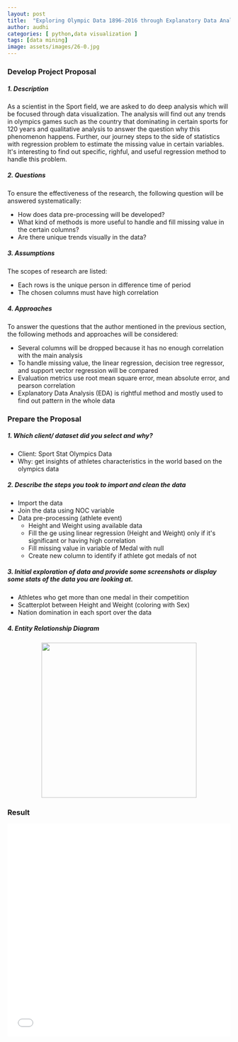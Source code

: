 ```yaml
---
layout: post
title:  "Exploring Olympic Data 1896-2016 through Explanatory Data Analysis"
author: audhi
categories: [ python,data visualization ]
tags: [data mining]
image: assets/images/26-0.jpg
---
```


### Develop Project Proposal
##### 1. Description  
As a scientist in the Sport field, we are asked to do deep analysis which will be focused through data visualization. The analysis will find out any trends in olympics games such as the country that dominating in certain sports for 120 years and qualitative analysis to answer the question why this phenomenon happens. Further, our journey steps to the side of statistics with regression problem to estimate the missing value in certain variables. It's interesting to find out specific, righful, and useful regression method to handle this problem.

##### 2. Questions
To ensure the effectiveness of the research, the following question will be answered systematically:
   - How does data pre-processing will be developed?
   - What kind of methods is more useful to handle and fill missing value in the certain columns?
   - Are there unique trends visually in the data?

##### 3. Assumptions
The scopes of research are listed:
   - Each rows is the unique person in difference time of period
   - The chosen columns must have high correlation

##### 4. Approaches
To answer the questions that the author mentioned in the previous section, the following methods and approaches will be considered:
   - Several columns will be dropped because it has no enough correlation with the main analysis
   - To handle missing value, the linear regression, decision tree regressor, and support vector regression will be compared
   - Evaluation metrics use root mean square error, mean absolute error, and pearson correlation
   - Explanatory Data Analysis (EDA) is rightful method and mostly used to find out pattern in the whole data

### Prepare the Proposal
##### 1. Which client/ dataset did you select and why?
   - Client: Sport Stat Olympics Data
   - Why: get insights of athletes characteristics in the world based on the olympics data

##### 2. Describe the steps you took to import and clean the data
   - Import the data
   - Join the data using NOC variable
   - Data pre-processing (athlete event)
     - Height and Weight using available data
     - Fill the ge using linear regression (Height and Weight) only if it's significant or having high correlation
     - Fill missing value in variable of Medal with null
     - Create new column to identify if athlete got medals of not

##### 3. Initial exploration of data and provide some screenshots or display some stats of the data you are looking at.
   - Athletes who get more than one medal in their competition
   - Scatterplot between Height and Weight (coloring with Sex)
   - Nation domination in each sport over the data

##### 4. Entity Relationship Diagram
<p align="center">
  <img src="{{ site.baseurl }}/assets/images/26-1.jpg" width="350" />
</p>

### Result
<iframe src="{{site.baseurl}}/assets/docs/Olympics EDA.pdf" style="width: 100%; height: 480px;" frameBorder="0"></iframe>
